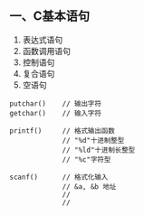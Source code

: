 ## 一、C基本语句
1. 表达式语句  
2. 函数调用语句  
3. 控制语句  
4. 复合语句  
5. 空语句

```
putchar()    // 输出字符
getchar()    // 输入字符

printf()     // 格式输出函数
             // "%d"十进制整型
             // "%ld"十进制长整型
             // "%c"字符型

scanf()      // 格式化输入
             // &a, &b 地址
             //
             //
```